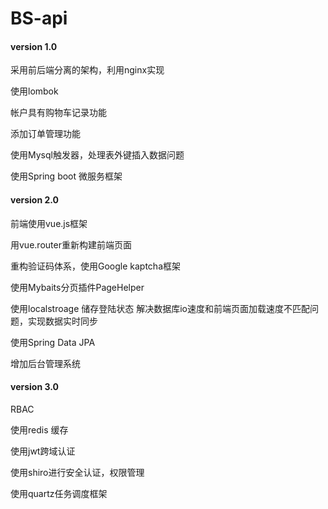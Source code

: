 # BS-api

#### version 1.0
采用前后端分离的架构，利用nginx实现

使用lombok

帐户具有购物车记录功能

添加订单管理功能

使用Mysql触发器，处理表外键插入数据问题

使用Spring boot 微服务框架

#### version 2.0
前端使用vue.js框架

用vue.router重新构建前端页面

重构验证码体系，使用Google kaptcha框架

使用Mybaits分页插件PageHelper

使用localstroage 储存登陆状态 解决数据库io速度和前端页面加载速度不匹配问题，实现数据实时同步

使用Spring Data JPA

增加后台管理系统

#### version 3.0

RBAC

使用redis 缓存

使用jwt跨域认证

使用shiro进行安全认证，权限管理

使用quartz任务调度框架